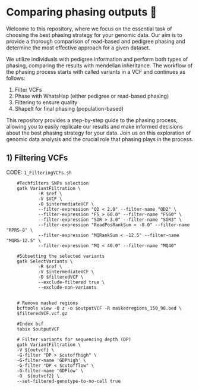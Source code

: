 # Comparing phasing outputs 🧬

Welcome to this repository, where we focus on the essential task of choosing the best phasing strategy for your genomic data. Our aim is to provide a thorough comparison of read-based and pedigree phasing and determine the most effective approach for a given dataset.

We utilize individuals with pedigree information and perform both types of phasing, comparing the results with mendelian inheritance. The workflow of the phasing process starts with called variants in a VCF and continues as follows: 
1) Filter VCFs
2) Phase with WhatsHap (either pedigree or read-based phasing)
3) Filtering to ensure quality
4) ShapeIt for final phasing (population-based)

This repository provides a step-by-step guide to the phasing process, allowing you to easily replicate our results and make informed decisions about the best phasing strategy for your data. Join us on this exploration of genomic data analysis and the crucial role that phasing plays in the process.

## 1) Filtering VCFs

CODE: ```1_FilteringVCFs.sh```


```console
	#Techfilters SNPs selection
	gatk VariantFiltration \
        	-R $ref \
        	-V $VCF \
        	-O $intermediateVCF \
        	--filter-expression "QD < 2.0" --filter-name "QD2" \
        	--filter-expression "FS > 60.0" --filter-name "FS60" \
        	--filter-expression "SOR > 3.0" --filter-name "SOR3" \
        	--filter-expression "ReadPosRankSum < -8.0" --filter-name "RPRS-8" \
        	--filter-expression "MQRankSum < -12.5" --filter-name "MQRS-12.5" \
        	--filter-expression "MQ < 40.0" --filter-name "MQ40"

	#Subsetting the selected variants
	gatk SelectVariants \
        	-R $ref \
        	-V $intermediateVCF \
        	-O $filteredVCF \
        	--exclude-filtered true \
        	--exclude-non-variants
		
		
	# Remove masked regions
	bcftools view -O z -o $outputVCF -R maskedregions_150_90.bed \
	$filteredVCF.vcf.gz

	#Index bcf
	tabix $outputVCF
	
	# Filter variants for sequencing depth (DP)
	gatk VariantFiltration \
	-V ${outvcf} \
	-G-filter "DP > $cutoffhigh" \
	-G-filter-name 'GDPhigh' \
	-G-filter "DP < $cutofflow" \
	-G-filter-name 'GDPlow' \
	-O  ${outvcf2} \
	--set-filtered-genotype-to-no-call true

```

